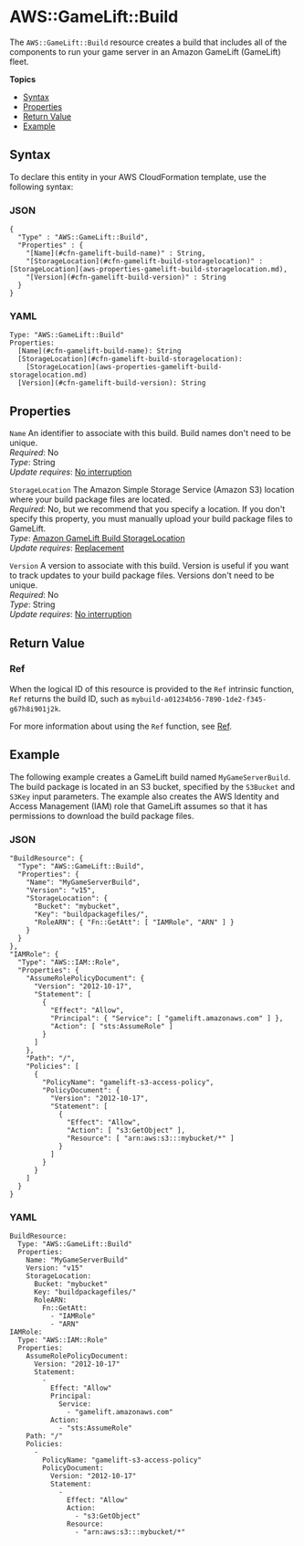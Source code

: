 # AWS::GameLift::Build<a name="aws-resource-gamelift-build"></a>

The `AWS::GameLift::Build` resource creates a build that includes all of the components to run your game server in an Amazon GameLift \(GameLift\) fleet\.

**Topics**
+ [Syntax](#aws-resource-gamelift-build-syntax)
+ [Properties](#w3ab2c21c10d690b9)
+ [Return Value](#w3ab2c21c10d690c11)
+ [Example](#w3ab2c21c10d690c13)

## Syntax<a name="aws-resource-gamelift-build-syntax"></a>

To declare this entity in your AWS CloudFormation template, use the following syntax:

### JSON<a name="aws-resource-gamelift-build-syntax.json"></a>

```
{
  "Type" : "AWS::GameLift::Build",
  "Properties" : {
    "[Name](#cfn-gamelift-build-name)" : String,
    "[StorageLocation](#cfn-gamelift-build-storagelocation)" : [StorageLocation](aws-properties-gamelift-build-storagelocation.md),
    "[Version](#cfn-gamelift-build-version)" : String
  }
}
```

### YAML<a name="aws-resource-gamelift-build-syntax.yaml"></a>

```
Type: "AWS::GameLift::Build"
Properties: 
  [Name](#cfn-gamelift-build-name): String
  [StorageLocation](#cfn-gamelift-build-storagelocation):
    [StorageLocation](aws-properties-gamelift-build-storagelocation.md)
  [Version](#cfn-gamelift-build-version): String
```

## Properties<a name="w3ab2c21c10d690b9"></a>

`Name`  <a name="cfn-gamelift-build-name"></a>
An identifier to associate with this build\. Build names don't need to be unique\.  
*Required*: No  
*Type*: String  
*Update requires*: [No interruption](using-cfn-updating-stacks-update-behaviors.md#update-no-interrupt)

`StorageLocation`  <a name="cfn-gamelift-build-storagelocation"></a>
The Amazon Simple Storage Service \(Amazon S3\) location where your build package files are located\.  
*Required*: No, but we recommend that you specify a location\. If you don't specify this property, you must manually upload your build package files to GameLift\.  
*Type*: [Amazon GameLift Build StorageLocation](aws-properties-gamelift-build-storagelocation.md)  
*Update requires*: [Replacement](using-cfn-updating-stacks-update-behaviors.md#update-replacement)

`Version`  <a name="cfn-gamelift-build-version"></a>
A version to associate with this build\. Version is useful if you want to track updates to your build package files\. Versions don't need to be unique\.  
*Required*: No  
*Type*: String  
*Update requires*: [No interruption](using-cfn-updating-stacks-update-behaviors.md#update-no-interrupt)

## Return Value<a name="w3ab2c21c10d690c11"></a>

### Ref<a name="w3ab2c21c10d690c11b2"></a>

When the logical ID of this resource is provided to the `Ref` intrinsic function, `Ref` returns the build ID, such as `mybuild-a01234b56-7890-1de2-f345-g67h8i901j2k`\.

For more information about using the `Ref` function, see [Ref](intrinsic-function-reference-ref.md)\.

## Example<a name="w3ab2c21c10d690c13"></a>

The following example creates a GameLift build named `MyGameServerBuild`\. The build package is located in an S3 bucket, specified by the `S3Bucket` and `S3Key` input parameters\. The example also creates the AWS Identity and Access Management \(IAM\) role that GameLift assumes so that it has permissions to download the build package files\.

### JSON<a name="aws-resource-gamelift-build-example.json"></a>

```
"BuildResource": {
  "Type": "AWS::GameLift::Build",
  "Properties": {
    "Name": "MyGameServerBuild",
    "Version": "v15",
    "StorageLocation": {
      "Bucket": "mybucket",
      "Key": "buildpackagefiles/",
      "RoleARN": { "Fn::GetAtt": [ "IAMRole", "ARN" ] }
    }
  }
},
"IAMRole": {
  "Type": "AWS::IAM::Role",
  "Properties": {
    "AssumeRolePolicyDocument": {
      "Version": "2012-10-17",
      "Statement": [
        {
          "Effect": "Allow",
          "Principal": { "Service": [ "gamelift.amazonaws.com" ] },
          "Action": [ "sts:AssumeRole" ]
        }
      ]
    },
    "Path": "/",
    "Policies": [
      {
        "PolicyName": "gamelift-s3-access-policy",
        "PolicyDocument": {
          "Version": "2012-10-17",
          "Statement": [
            {
              "Effect": "Allow",
              "Action": [ "s3:GetObject" ],
              "Resource": [ "arn:aws:s3:::mybucket/*" ]
            }
          ]
        }
      }
    ]
  }
}
```

### YAML<a name="aws-resource-gamelift-build-example.yaml"></a>

```
BuildResource: 
  Type: "AWS::GameLift::Build"
  Properties: 
    Name: "MyGameServerBuild"
    Version: "v15"
    StorageLocation: 
      Bucket: "mybucket"
      Key: "buildpackagefiles/"
      RoleARN: 
        Fn::GetAtt: 
          - "IAMRole"
          - "ARN"
IAMRole: 
  Type: "AWS::IAM::Role"
  Properties: 
    AssumeRolePolicyDocument: 
      Version: "2012-10-17"
      Statement: 
        - 
          Effect: "Allow"
          Principal: 
            Service: 
              - "gamelift.amazonaws.com"
          Action: 
            - "sts:AssumeRole"
    Path: "/"
    Policies: 
      - 
        PolicyName: "gamelift-s3-access-policy"
        PolicyDocument: 
          Version: "2012-10-17"
          Statement: 
            - 
              Effect: "Allow"
              Action: 
                - "s3:GetObject"
              Resource: 
                - "arn:aws:s3:::mybucket/*"
```